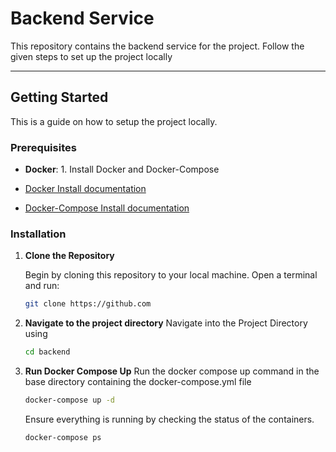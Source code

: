 # Backend Service

This repository contains the backend service for the project. Follow the given steps to set up the project locally

---

## Getting Started

This is a guide on how to setup the project locally.

### Prerequisites

- **Docker**: 1. Install Docker and Docker-Compose

- [Docker Install documentation](https://docs.docker.com/install/)
- [Docker-Compose Install documentation](https://docs.docker.com/compose/install/)


### Installation

1. **Clone the Repository**

   Begin by cloning this repository to your local machine. Open a terminal and run:

   ```bash
   git clone https://github.com
   ```

2. **Navigate to the project directory**
    Navigate into the Project Directory using
    ```bash
    cd backend
    ```

3. **Run Docker Compose Up**
    Run the docker compose up command in the base directory containing the docker-compose.yml file
    ```bash
    docker-compose up -d
    ```


    Ensure everything is running by checking the status of the containers.
    ```bash
    docker-compose ps
    ```


